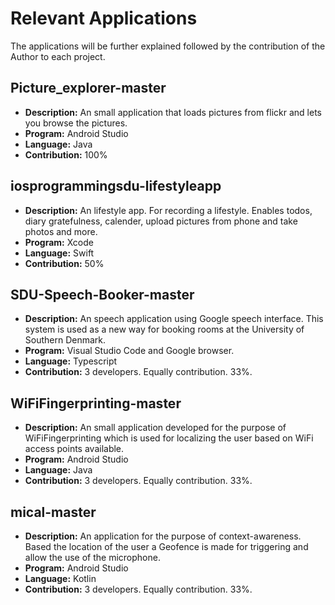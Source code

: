 # Relevant Applications

The applications will be further explained followed by the contribution of the Author to each project.

## Picture_explorer-master
* **Description:** An small application that loads pictures from flickr and lets you browse the pictures.
* **Program:** Android Studio
* **Language:** Java
* **Contribution:** 100% 

## iosprogrammingsdu-lifestyleapp
* **Description:** An lifestyle app. For recording a lifestyle. Enables todos, diary gratefulness, calender, upload pictures from phone and take photos and more.
* **Program:** Xcode
* **Language:** Swift
* **Contribution:** 50%
 
## SDU-Speech-Booker-master
* **Description:** An speech application using Google speech interface. This system is used as a new way for booking rooms at the University of Southern Denmark. 
* **Program:** Visual Studio Code and Google browser. 
* **Language:** Typescript
* **Contribution:** 3 developers. Equally contribution. 33%.

## WiFiFingerprinting-master
* **Description:** An small application developed for the purpose of WiFiFingerprinting which is used for localizing the user based on WiFi access points available. 
* **Program:** Android Studio
* **Language:** Java
* **Contribution:** 3 developers. Equally contribution. 33%.

## mical-master
* **Description:** An application for the purpose of context-awareness. Based the location of the user a Geofence is made for triggering and allow the use of the microphone.
* **Program:** Android Studio
* **Language:** Kotlin
* **Contribution:** 3 developers. Equally contribution. 33%.


